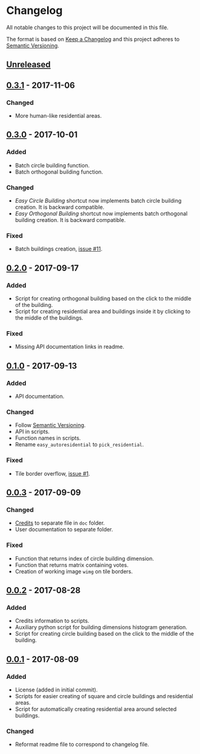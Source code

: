 # Changelog
All notable changes to this project will be documented in this file.

The format is based on [Keep a Changelog] and this project adheres to [Semantic
Versioning].

## [Unreleased]

## [0.3.1] - 2017-11-06
### Changed
- More human-like residential areas.

## [0.3.0] - 2017-10-01
### Added
- Batch circle building function.
- Batch orthogonal building function.

### Changed
- *Easy Circle Building* shortcut now implements batch circle building
  creation. It is backward compatible.
- *Easy Orthogonal Building* shortcut now implements batch orthogonal building
  creation. It is backward compatible.

### Fixed
- Batch buildings creation, [issue #11].

## [0.2.0] - 2017-09-17
### Added
- Script for creating orthogonal building based on the click to the middle of
  the building.
- Script for creating residential area and buildings inside it by clicking to
  the middle of the buildings.

### Fixed
- Missing API documentation links in readme.

## [0.1.0] - 2017-09-13
### Added
- API documentation.

### Changed
- Follow [Semantic Versioning].
- API in scripts.
- Function names in scripts.
- Rename `easy_autoresidential` to `pick_residential`.

### Fixed
- Tile border overflow, [issue #1].

## [0.0.3] - 2017-09-09
### Changed
- [Credits](./doc/credits.md) to separate file in `doc` folder.
- User documentation to separate folder.

### Fixed
- Function that returns index of circle building dimension.
- Function that returns matrix containing votes.
- Creation of working image `wimg` on tile borders.

## [0.0.2] - 2017-08-28
### Added
- Credits information to scripts.
- Auxiliary python script for building dimensions histogram generation.
- Script for creating circle building based on the click to the middle of the
  building.

## [0.0.1] - 2017-08-09
### Added
- License (added in initial commit).
- Scripts for easier creating of square and circle buildings and residential
  areas.
- Script for automatically creating residential area around selected buildings.

### Changed
- Reformat readme file to correspond to changelog file.

[Unreleased]: https://github.com/qeef/josm-scripts/compare/v0.3.1...HEAD
[0.3.1]: https://github.com/qeef/josm-scripts/compare/v0.3.0...v0.3.1
[0.3.0]: https://github.com/qeef/josm-scripts/compare/v0.2.0...v0.3.0
[0.2.0]: https://github.com/qeef/josm-scripts/compare/v0.1.0...v0.2.0
[0.1.0]: https://github.com/qeef/josm-scripts/compare/v0.0.3...v0.1.0
[0.0.3]: https://github.com/qeef/josm-scripts/compare/v0.0.2...v0.0.3
[0.0.2]: https://github.com/qeef/josm-scripts/compare/v0.0.1...v0.0.2
[0.0.1]: https://github.com/qeef/josm-scripts/compare/d72f585...v0.0.1

[issue #1]: https://github.com/qeef/josm-scripts/issues/1
[issue #11]: https://github.com/qeef/josm-scripts/issues/11

[Semantic Versioning]: http://semver.org/
[Keep a Changelog]: http://keepachangelog.com/
